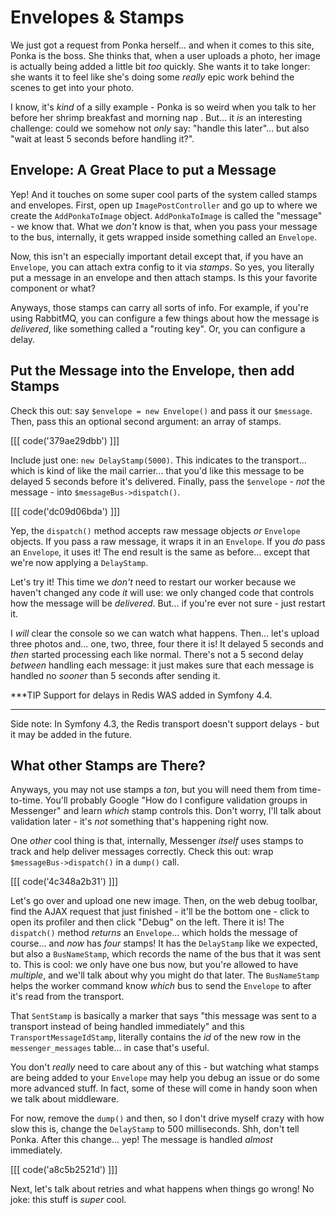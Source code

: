 # Envelopes & Stamps

We just got a request from Ponka herself... and when it comes to this site, Ponka
is the boss. She thinks that, when a user uploads a photo, her image is actually
being added a little bit *too* quickly. She wants it to take longer: she wants it
to feel like she's doing some *really* epic work behind the scenes to get into your
photo.

I know, it's *kind* of a silly example - Ponka is so weird when you talk to her before
her shrimp breakfast and morning nap . But... it *is* an interesting challenge:
could we somehow not *only* say: "handle this later"... but also "wait at least
5 seconds before handling it?".

## Envelope: A Great Place to put a Message

Yep! And it touches on some super cool parts of the system called stamps and envelopes.
First, open up `ImagePostController` and go up to where we create the
`AddPonkaToImage` object. `AddPonkaToImage` is called the "message" - we know that.
What we *don't* know is that, when you pass your message to the bus, internally,
it gets wrapped inside something called an `Envelope`.

Now, this isn't an especially important detail except that, if you have an `Envelope`,
you can attach extra config to it via *stamps*. So yes, you literally put a message
in an envelope and then attach stamps. Is this your favorite component or what?

Anyways, those stamps can carry all sorts of info. For example, if you're using
RabbitMQ, you can configure a few things about how the message is *delivered*,
like something called a "routing key". Or, you can configure a delay.

## Put the Message into the Envelope, then add Stamps

Check this out: say `$envelope = new Envelope()` and pass it our `$message`. Then, 
pass this an optional second argument: an array of stamps. 

[[[ code('379ae29dbb') ]]]

Include just one: `new DelayStamp(5000)`. This indicates to the transport...
which is kind of like the mail carrier... that you'd like this message 
to be delayed 5 seconds before it's delivered. Finally, 
pass the `$envelope` - *not* the message - into `$messageBus->dispatch()`.

[[[ code('dc09d06bda') ]]]

Yep, the `dispatch()` method accepts raw message objects *or* `Envelope` objects.
If you pass a raw message, it wraps it in an `Envelope`. If you *do* pass an
`Envelope`, it uses it! The end result is the same as before... except that we're
now applying a `DelayStamp`.

Let's try it! This time we *don't* need to restart our worker because we haven't
changed any code *it* will use: we only changed code that controls how the
message will be *delivered*. But... if you're ever not sure - just restart it.

I *will* clear the console so we can watch what happens. Then... let's upload
three photos and... one, two, three, four there it is! It delayed 5 seconds
and *then* started processing each like normal. There's not a 5 second delay
*between* handling each message: it just makes sure that each message is handled
no *sooner* than 5 seconds after sending it.

***TIP
Support for delays in Redis WAS added in Symfony 4.4.
***

Side note: In Symfony 4.3, the Redis transport doesn't support delays - but it
may be added in the future.

## What other Stamps are There?

Anyways, you may not use stamps a *ton*, but you will need them from time-to-time.
You'll probably Google "How do I configure validation groups in Messenger" and learn
*which* stamp controls this. Don't worry, I'll talk about validation later - it's
*not* something that's happening right now.

One *other* cool thing is that, internally, Messenger *itself* uses stamps to track
and help deliver messages correctly. Check this out: wrap `$messageBus->dispatch()`
in a `dump()` call.

[[[ code('4c348a2b31') ]]]

Let's go over and upload one new image. Then, on the web debug toolbar, find the
AJAX request that just finished - it'll be the bottom one - click to open its
profiler and then click "Debug" on the left. There it is! The `dispatch()` method
*returns* an `Envelope`... which holds the message of course... and *now* has *four*
stamps! It has the `DelayStamp` like we expected, but also a `BusNameStamp`, which
records the name of the bus that it was sent to. This is cool: we only have one
bus now, but you're allowed to have *multiple*, and we'll talk about why you might
do that later. The `BusNameStamp` helps the worker command know *which* bus to
send the `Envelope` to after it's read from the transport.

That `SentStamp` is basically a marker that says "this message was sent to
a transport instead of being handled immediately" and this `TransportMessageIdStamp`,
literally contains the *id* of the new row in the `messenger_messages` table...
in case that's useful.

You don't *really* need to care about any of this - but watching what stamps are
being added to your `Envelope` may help you debug an issue or do some more advanced
stuff. In fact, some of these will come in handy soon when we talk about middleware.

For now, remove the `dump()` and then, so I don't drive myself crazy with how slow
this is, change the `DelayStamp` to 500 milliseconds. Shh, don't tell Ponka. After
this change... yep! The message is handled *almost* immediately.

[[[ code('a8c5b2521d') ]]]

Next, let's talk about retries and what happens when things go wrong! No joke: this
stuff is *super* cool.
